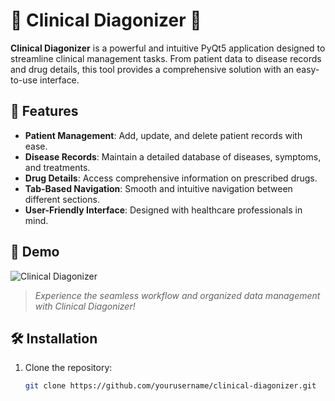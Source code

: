 # 🌟 Clinical Diagonizer 🌟

**Clinical Diagonizer** is a powerful and intuitive PyQt5 application designed to streamline clinical management tasks. From patient data to disease records and drug details, this tool provides a comprehensive solution with an easy-to-use interface.

## 🚀 Features

- **Patient Management**: Add, update, and delete patient records with ease.
- **Disease Records**: Maintain a detailed database of diseases, symptoms, and treatments.
- **Drug Details**: Access comprehensive information on prescribed drugs.
- **Tab-Based Navigation**: Smooth and intuitive navigation between different sections.
- **User-Friendly Interface**: Designed with healthcare professionals in mind.

## 🎥 Demo

![Clinical Diagonizer](https://media.giphy.com/media/3o7aD2saalBwwftBIY/giphy.gif)

> *Experience the seamless workflow and organized data management with Clinical Diagonizer!*

## 🛠️ Installation

1. Clone the repository:
   ```bash
   git clone https://github.com/yourusername/clinical-diagonizer.git

